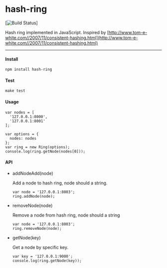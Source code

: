 hash-ring
=========

[![Build Status](https://travis-ci.org/fatelei/hash-ring.svg?branch=master)]

Hash ring implemented in JavaScript. Inspired by [http://www.tom-e-white.com//2007/11/consistent-hashing.html](http://www.tom-e-white.com//2007/11/consistent-hashing.html)

- - -

#### Install

```
npm install hash-ring

```

#### Test

```
make test
```

#### Usage

```
var nodes = [
  '127.0.0.1:8000',
  '127.0.0.1:8001'
];

var options = {
  nodes: nodes
};
var ring = new Ring(options);
console.log(ring.getNode(nodes[0])); 
```

#### API
+ addNodeAdd(node)

	Add a node to hash ring, node should a string.
	
	```
	var node = '127.0.0.1:8003';
	ring.addNode(node);
	```
	
+ removeNode(node)

	Remove a node from hash ring, node should a string
	
	```
	var node = '127.0.0.1:8003';
	ring.removeNode(node);
	```
	
+ getNode(key)

	Get a node by specific key.
	
	```
	var key = '127.0.0.1:9000';
	console.log(ring.getNode(key));
	```
